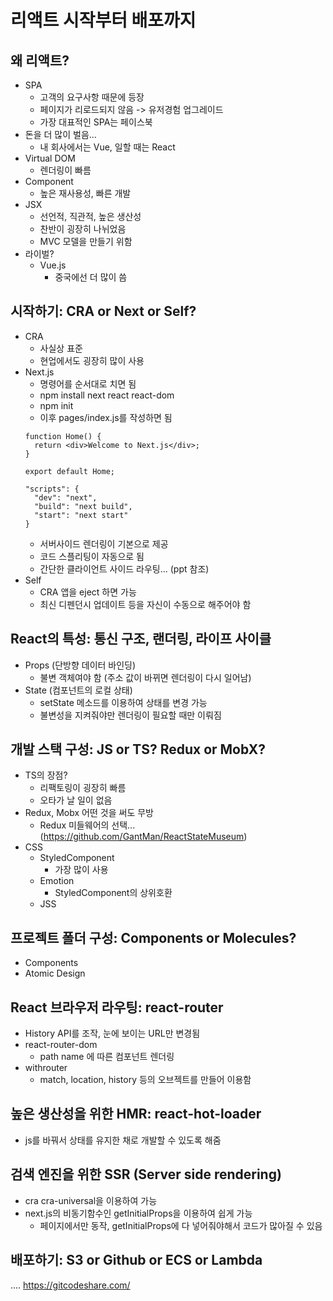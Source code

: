 # 리액트 시작부터 배포까지

## 왜 리액트?
- SPA
  - 고객의 요구사항 때문에 등장
  - 페이지가 리로드되지 않음 -> 유저경험 업그레이드
  - 가장 대표적인 SPA는 페이스북
- 돈을 더 많이 벌음...
  - 내 회사에서는 Vue, 일할 때는 React
- Virtual DOM
  - 렌더링이 빠름
- Component
  - 높은 재사용성, 빠른 개발
- JSX
  - 선언적, 직관적, 높은 생산성
  - 찬반이 굉장히 나뉘었음
  - MVC 모델을 만들기 위함
- 라이벌?
  - Vue.js
    - 중국에선 더 많이 씀

## 시작하기: CRA or Next or Self?
- CRA
  - 사실상 표준 
  - 현업에서도 굉장히 많이 사용
- Next.js
  - 명령어를 순서대로 치면 됨
  - npm install next react react-dom
  - npm init
  - 이후 pages/index.js를 작성하면 됨
  ```
  function Home() {
    return <div>Welcome to Next.js</div>;
  }
  
  export default Home;
  ```
  ```
  "scripts": {
    "dev": "next",
    "build": "next build",
    "start": "next start"
  }
  ```
  - 서버사이드 렌더링이 기본으로 제공
  - 코드 스플리팅이 자동으로 됨
  - 간단한 클라이언트 사이드 라우팅... (ppt 참조)
- Self
  - CRA 앱을 eject 하면 가능
  - 최신 디펜던시 업데이트 등을 자신이 수동으로 해주어야 함

## React의 특성: 통신 구조, 랜더링, 라이프 사이클
- Props (단방향 데이터 바인딩)
  - 불변 객체여야 함 (주소 값이 바뀌면 렌더링이 다시 일어남)
- State (컴포넌트의 로컬 상태)
  - setState 메소드를 이용하여 상태를 변경 가능
  - 불변성을 지켜줘야만 렌더링이 필요할 때만 이뤄짐

## 개발 스택 구성: JS or TS? Redux or MobX?
- TS의 장점?
  - 리팩토링이 굉장히 빠름
  - 오타가 날 일이 없음
- Redux, Mobx 어떤 것을 써도 무방
  - Redux 미들웨어의 선택... (https://github.com/GantMan/ReactStateMuseum)
- CSS
  - StyledComponent
    - 가장 많이 사용
  - Emotion
    - StyledComponent의 상위호환
  - JSS
  
## 프로젝트 폴더 구성: Components or Molecules?
- Components
- Atomic Design

## React 브라우저 라우팅: react-router
- History API를 조작, 눈에 보이는 URL만 변경됨
- react-router-dom
  - path name 에 따른 컴포넌트 렌더링
- withrouter
  - match, location, history 등의 오브젝트를 만들어 이용함
  
## 높은 생산성을 위한 HMR: react-hot-loader
- js를 바꿔서 상태를 유지한 채로 개발할 수 있도록 해줌

## 검색 엔진을 위한 SSR (Server side rendering)
- cra cra-universal을 이용하여 가능
- next.js의 비동기함수인 getInitialProps을 이용하여 쉽게 가능
  - 페이지에서만 동작, getInitialProps에 다 넣어줘야해서 코드가 많아질 수 있음
  
## 배포하기: S3 or Github or ECS or Lambda



....
https://gitcodeshare.com/
